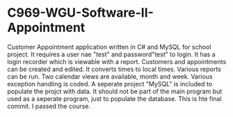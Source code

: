 # C969-WGU-Software-II-Appointment
Customer Appointment application written in C# and MySQL for school project. It requires a user nae "test" and password"test" to login. It has a login recorder which is viewable with a report. Customers and appointments can be created and edited. It converts times to local times. Various reports can be run. Two calendar views are available, month and week. Various exception handling is coded. A seperate project "MySQL" is included to populate the projct with data. It should not be part of the main program but used as a seperate program, just to populate the database. This is hte final commit. I passed the course.
